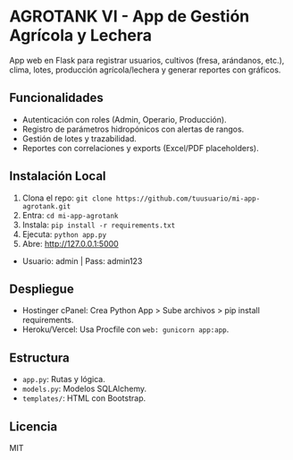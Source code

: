 # AGROTANK VI - App de Gestión Agrícola y Lechera

App web en Flask para registrar usuarios, cultivos (fresa, arándanos, etc.), clima, lotes, producción agrícola/lechera y generar reportes con gráficos.

## Funcionalidades
- Autenticación con roles (Admin, Operario, Producción).
- Registro de parámetros hidropónicos con alertas de rangos.
- Gestión de lotes y trazabilidad.
- Reportes con correlaciones y exports (Excel/PDF placeholders).

## Instalación Local
1. Clona el repo: `git clone https://github.com/tuusuario/mi-app-agrotank.git`
2. Entra: `cd mi-app-agrotank`
3. Instala: `pip install -r requirements.txt`
4. Ejecuta: `python app.py`
5. Abre: http://127.0.0.1:5000
- Usuario: admin | Pass: admin123

## Despliegue
- Hostinger cPanel: Crea Python App > Sube archivos > pip install requirements.
- Heroku/Vercel: Usa Procfile con `web: gunicorn app:app`.

## Estructura
- `app.py`: Rutas y lógica.
- `models.py`: Modelos SQLAlchemy.
- `templates/`: HTML con Bootstrap.

## Licencia
MIT
